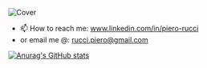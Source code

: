 ![Cover](https://user-images.githubusercontent.com/105915583/223370044-f8703fd1-9e8f-4fe9-aadd-a5812dc67644.png)
- 📫 How to reach me: www.linkedin.com/in/piero-rucci
- or email me @: rucci.piero@gmail.com

[![Anurag's GitHub stats](https://github-readme-stats.vercel.app/api?username=ruccipiero)](https://github.com/anuraghazra/github-readme-stats)

<!---
ruccipiero/ruccipiero is a ✨ special ✨ repository because its `README.md` (this file) appears on your GitHub profile.
You can click the Preview link to take a look at your changes.
--->

